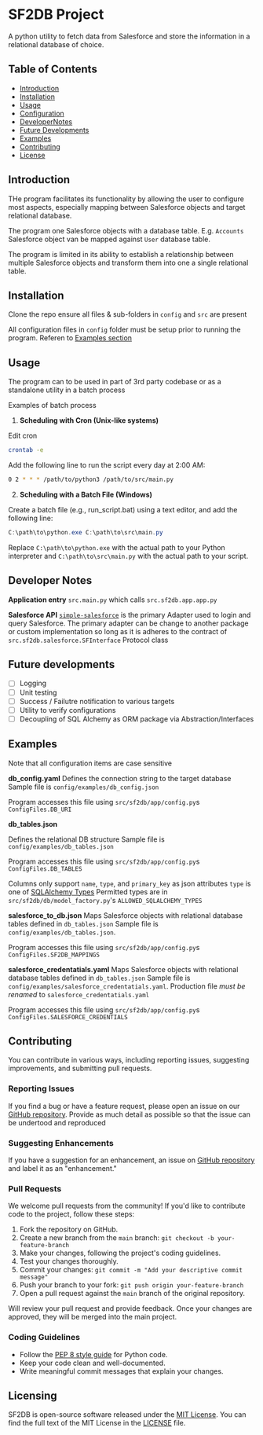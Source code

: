 # SF2DB Project

A python utility to fetch data from Salesforce and store the information in a relational database of choice.

## Table of Contents

- [Introduction](#introduction)
- [Installation](#installation)
- [Usage](#usage)
- [Configuration](#configuration)
- [DeveloperNotes](#dev-notes)
- [Future Developments](#future-dev)
- [Examples](#examples)
- [Contributing](#contributing)
- [License](#license)

## Introduction

THe program facilitates its functionality by allowing the user to configure most aspects, especially mapping between Salesforce objects and target relational database. 

The program one Salesforce objects with a database table. E.g. `Accounts` Salesforce object van be mapped against `User` database table. 

The program is limited in its ability to establish a relationship between multiple Salesforce objects and transform them into one a single relational table.

## Installation

Clone the repo ensure  all files & sub-folders in `config` and `src` are present

All configuration files in `config` folder must be setup prior to running the program. Referen to [Examples section](#examples)

## Usage
The program can to be used in part of 3rd party codebase or as a standalone utility in a batch process

Examples of batch process
1. **Scheduling with Cron (Unix-like systems)**

Edit cron
```sh
crontab -e
```

Add the following line to run the script every day at 2:00 AM: 
```sh
0 2 * * * /path/to/python3 /path/to/src/main.py
```

2. **Scheduling with a Batch File (Windows)**

Create a batch file (e.g., run_script.bat) using a text editor, and add the following line:

```powershell 
C:\path\to\python.exe C:\path\to\src\main.py
```

Replace `C:\path\to\python.exe` with the actual path to your Python interpreter and `C:\path\to\src\main.py` with the actual path to your script.

## Developer Notes
__Application entry__
`src.main.py` which calls `src.sf2db.app.app.py`

__Salesforce API__
[`simple-salesforce`](https://pypi.org/project/simple-salesforce/) is the primary Adapter used to login and query Salesforce.
The primary adapter can be change to another package or custom implementation so long as it is adheres to the contract of `src.sf2db.salesforce.SFInterface` Protocol class

## Future developments
- [ ] Logging 
- [ ] Unit testing
- [ ] Success / Failutre notification to various targets
- [ ] Utility to verify configurations
- [ ] Decoupling of SQL Alchemy as ORM package via Abstraction/Interfaces

## Examples
Note that all configuration items are case sensitive

__db_config.yaml__
Defines the connection string to the target database
Sample file is `config/examples/db_config.json`

Program accesses this file using `src/sf2db/app/config.py`s `ConfigFiles.DB_URI`

__db_tables.json__

Defines the relational DB structure 
Sample file is `config/examples/db_tables.json`

Program accesses this file using `src/sf2db/app/config.py`s `ConfigFiles.DB_TABLES`

Columns only support `name`, `type`, and `primary_key` as json attributes
`type` is one of [SQLAlchemy Types](https://docs.sqlalchemy.org/en/20/core/types.html)
Permitted types are in `src/sf2db/db/model_factory.py`'s `ALLOWED_SQLALCHEMY_TYPES`

__salesforce_to_db.json__
Maps Salesforce objects with relational database tables defined in `db_tables.json`
Sample file is `config/examples/db_tables.json`. 

Program accesses this file using `src/sf2db/app/config.py`s `ConfigFiles.SF2DB_MAPPINGS`

__salesforce_credentatials.yaml__
Maps Salesforce objects with relational database tables defined in `db_tables.json`
Sample file is `config/examples/salesforce_credentatials.yaml`. 
Production file _must be renamed_ to `salesforce_credentatials.yaml`

Program accesses this file using `src/sf2db/app/config.py`s `ConfigFiles.SALESFORCE_CREDENTIALS`

## Contributing

 You can contribute in various ways, including reporting issues, suggesting improvements, and submitting pull requests.

### Reporting Issues

If you find a bug or have a feature request, please open an issue on our [GitHub repository](https://github.com/neotechmonk/cmcs/issues). Provide as much detail as possible so that the issue can be undertood and reproduced

### Suggesting Enhancements

If you have a suggestion for an enhancement, an issue on  [GitHub repository](https://github.com/neotechmonk/cmcs/issues) and label it as an "enhancement."

### Pull Requests

We welcome pull requests from the community! If you'd like to contribute code to the project, follow these steps:

1. Fork the repository on GitHub.
2. Create a new branch from the `main` branch: `git checkout -b your-feature-branch`
3. Make your changes, following the project's coding guidelines.
4. Test your changes thoroughly.
5. Commit your changes: `git commit -m "Add your descriptive commit message"`
6. Push your branch to your fork: `git push origin your-feature-branch`
7. Open a pull request against the `main` branch of the original repository.

Will review your pull request and provide feedback. Once your changes are approved, they will be merged into the main project.

### Coding Guidelines

- Follow the [PEP 8 style guide](https://www.python.org/dev/peps/pep-0008/) for Python code.
- Keep your code clean and well-documented.
- Write meaningful commit messages that explain your changes.

## Licensing

SF2DB is open-source software released under the [MIT License](https://choosealicense.com/licenses/mit/).
You can find the full text of the MIT License in the [LICENSE](LICENSE.txt) file.

